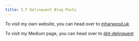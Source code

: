 ```yaml
---
title: I.T Delinquent Blog Posts
---
```


To visit my own website, you can head over to [mharwood.uk](https://mharwood.uk/)

To visit my Medium page, you can head over to [@it-delinquent](https://medium.com/@it-delinquent)
